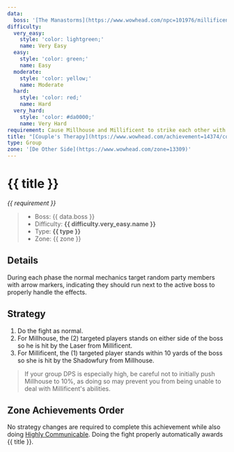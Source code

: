 ```yaml
---
data:
  boss: '[The Manastorms](https://www.wowhead.com/npc=101976/millificent-manastorm)'
difficulty:
  very_easy:
    style: 'color: lightgreen;'
    name: Very Easy
  easy:
    style: 'color: green;'
    name: Easy
  moderate:
    style: 'color: yellow;'
    name: Moderate
  hard:
    style: 'color: red;'
    name: Hard
  very_hard:
    style: 'color: #da0000;'
    name: Very Hard
requirement: Cause Millhouse and Millificent to strike each other with each Shadowfury and Echo Finger Laser X-treme cast and defeat the Manastorms in De Other Side on Mythic difficulty.
title: "[Couple's Therapy](https://www.wowhead.com/achievement=14374/couples-therapy)"
type: Group
zone: '[De Other Side](https://www.wowhead.com/zone=13309)'
---
```


# {{ title }}

_{{ requirement }}_

> - Boss: {{ data.boss }}
> - Difficulty: **<span style="{{ difficulty.very_easy.style }}">{{ difficulty.very_easy.name }}</span>**
> - Type: **{{ type }}**
> - Zone: {{ zone }}

## Details

During each phase the normal mechanics target random party members with arrow markers, indicating they should run next to the active boss to properly handle the effects.

## Strategy

1. Do the fight as normal.
2. For Millhouse, the (2) targeted players stands on either side of the boss so he is hit by the Laser from Millificent.
3. For Millificent, the (1) targeted player stands within 10 yards of the boss so she is hit by the Shadowfury from Millhouse.

> If your group DPS is especially high, be careful not to initially push Millhouse to 10%, as doing so may prevent you from being unable to deal with Millificent's abilities.

## Zone Achievements Order

No strategy changes are required to complete this achievement while also doing [Highly Communicable](highly-communicable ':relative'). Doing the fight properly automatically awards {{ title }}.
